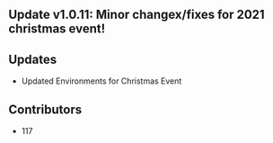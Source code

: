 ## Update v1.0.11: Minor changex/fixes for 2021 christmas event!

## Updates
* Updated Environments for Christmas Event

## Contributors
* 117

